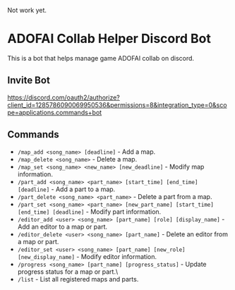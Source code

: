 Not work yet.

# ADOFAI Collab Helper Discord Bot
This is a bot that helps manage game ADOFAI collab on discord.

## Invite Bot
https://discord.com/oauth2/authorize?client_id=1285786090069950536&permissions=8&integration_type=0&scope=applications.commands+bot

## Commands

- `/map_add <song_name> [deadline]` - Add a map.
- `/map_delete <song_name>` - Delete a map.
- `/map_set <song_name> <new_name> [new_deadline]` - Modify map information.
- `/part_add <song_name> <part_name> [start_time] [end_time] [deadline]` - Add a part to a map.
- `/part_delete <song_name> <part_name>` - Delete a part from a map.
- `/part_set <song_name> <part_name> [new_part_name] [start_time] [end_time] [deadline]` - Modify part information.
- `/editor_add <user> <song_name> [part_name] [role] [display_name]` - Add an editor to a map or part.
- `/editor_delete <user> <song_name> [part_name]` - Delete an editor from a map or part.
- `/editor_set <user> <song_name> [part_name] [new_role] [new_display_name]` - Modify editor information.
- `/progress <song_name> [part_name] [progress_status]` - Update progress status for a map or part.\
- `/list` - List all registered maps and parts.

